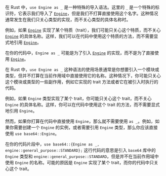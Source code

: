 在 Rust 中，`use Engine as _` 是一种特殊的导入语法。这里的 `_` 是一个特殊的标识符，它表示我们导入了 [`Engine`](command:_github.copilot.openSymbolFromReferences?%5B%7B%22%24mid%22%3A1%2C%22path%22%3A%22%2Fhome%2Fshanaae%2F.cargo%2Fregistry%2Fsrc%2Frsproxy.cn-0dccff568467c15b%2Fbase64-0.22.1%2Fsrc%2Fengine%2Fmod.rs%22%2C%22scheme%22%3A%22file%22%7D%2C%7B%22line%22%3A23%2C%22character%22%3A0%7D%5D "../../../.cargo/registry/src/rsproxy.cn-0dccff568467c15b/base64-0.22.1/src/engine/mod.rs")，但是我们不打算直接使用这个名字。这种情况通常发生在我们只关心类型的实现，而不关心类型的具体名称时。

例如，如果 [`Engine`](command:_github.copilot.openSymbolFromReferences?%5B%7B%22%24mid%22%3A1%2C%22path%22%3A%22%2Fhome%2Fshanaae%2F.cargo%2Fregistry%2Fsrc%2Frsproxy.cn-0dccff568467c15b%2Fbase64-0.22.1%2Fsrc%2Fengine%2Fmod.rs%22%2C%22scheme%22%3A%22file%22%7D%2C%7B%22line%22%3A23%2C%22character%22%3A0%7D%5D "../../../.cargo/registry/src/rsproxy.cn-0dccff568467c15b/base64-0.22.1/src/engine/mod.rs") 实现了某个特质（trait），我们可能只关心这个特质，而不关心 [`Engine`](command:_github.copilot.openSymbolFromReferences?%5B%7B%22%24mid%22%3A1%2C%22path%22%3A%22%2Fhome%2Fshanaae%2F.cargo%2Fregistry%2Fsrc%2Frsproxy.cn-0dccff568467c15b%2Fbase64-0.22.1%2Fsrc%2Fengine%2Fmod.rs%22%2C%22scheme%22%3A%22file%22%7D%2C%7B%22line%22%3A23%2C%22character%22%3A0%7D%5D "../../../.cargo/registry/src/rsproxy.cn-0dccff568467c15b/base64-0.22.1/src/engine/mod.rs") 的具体名称。这样，我们可以在代码中使用这个特质的方法，而不需要显式地引用 [`Engine`](command:_github.copilot.openSymbolFromReferences?%5B%7B%22%24mid%22%3A1%2C%22path%22%3A%22%2Fhome%2Fshanaae%2F.cargo%2Fregistry%2Fsrc%2Frsproxy.cn-0dccff568467c15b%2Fbase64-0.22.1%2Fsrc%2Fengine%2Fmod.rs%22%2C%22scheme%22%3A%22file%22%7D%2C%7B%22line%22%3A23%2C%22character%22%3A0%7D%5D "../../../.cargo/registry/src/rsproxy.cn-0dccff568467c15b/base64-0.22.1/src/engine/mod.rs")。

在你的代码中，`Engine as _` 可能是为了引入 [`Engine`](command:_github.copilot.openSymbolFromReferences?%5B%7B%22%24mid%22%3A1%2C%22path%22%3A%22%2Fhome%2Fshanaae%2F.cargo%2Fregistry%2Fsrc%2Frsproxy.cn-0dccff568467c15b%2Fbase64-0.22.1%2Fsrc%2Fengine%2Fmod.rs%22%2C%22scheme%22%3A%22file%22%7D%2C%7B%22line%22%3A23%2C%22character%22%3A0%7D%5D "../../../.cargo/registry/src/rsproxy.cn-0dccff568467c15b/base64-0.22.1/src/engine/mod.rs") 的实现，而不是为了直接使用 [`Engine`](command:_github.copilot.openSymbolFromReferences?%5B%7B%22%24mid%22%3A1%2C%22path%22%3A%22%2Fhome%2Fshanaae%2F.cargo%2Fregistry%2Fsrc%2Frsproxy.cn-0dccff568467c15b%2Fbase64-0.22.1%2Fsrc%2Fengine%2Fmod.rs%22%2C%22scheme%22%3A%22file%22%7D%2C%7B%22line%22%3A23%2C%22character%22%3A0%7D%5D "../../../.cargo/registry/src/rsproxy.cn-0dccff568467c15b/base64-0.22.1/src/engine/mod.rs")。

在 Rust 中，`use Engine as _` 这种语法的使用场景通常是你想要引入一个模块或类型，但并不打算在当前作用域中直接使用它的名称。这种情况下，你可能只关心这个模块或类型的一些副作用，例如它实现的 trait 方法或者它在被引入时执行的代码。

例如，如果 `Engine` 类型实现了某个 trait，你可能只关心这个 trait，而不关心 `Engine` 的具体名称。这样，你可以在代码中使用这个 trait 的方法，而不需要显式地引用 `Engine`。

然而，如果你打算在代码中直接使用 `Engine`，那么就不需要使用 `as _`。例如，如果你需要创建一个 `Engine` 的实例，或者需要引用 `Engine` 类型，那么你应该直接使用 `use base64::Engine`。

在你的代码片段中，`use base64::{Engine as _, engine::general_purpose::STANDARD};` 这行代码的意思是引入 `base64` 库中的 `Engine` 类型和 `engine::general_purpose::STANDARD`，但是并不在当前作用域中使用 `Engine` 的名称。可能的原因是 `Engine` 实现了某个 trait，而你的代码中只关心这个 trait。